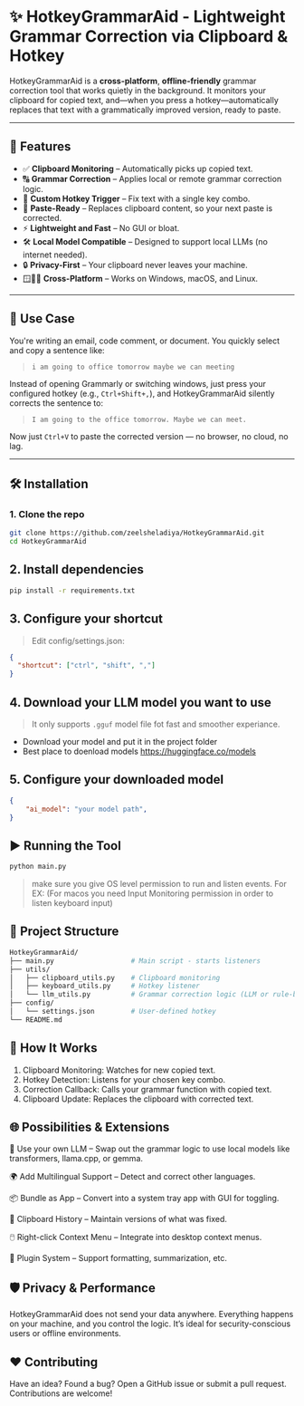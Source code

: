 # ✨ HotkeyGrammarAid - Lightweight Grammar Correction via Clipboard & Hotkey

HotkeyGrammarAid is a **cross-platform**, **offline-friendly** grammar correction tool that works quietly in the background. It monitors your clipboard for copied text, and—when you press a hotkey—automatically replaces that text with a grammatically improved version, ready to paste.

---

## 🚀 Features

- ✅ **Clipboard Monitoring** – Automatically picks up copied text.
- 🔠 **Grammar Correction** – Applies local or remote grammar correction logic.
- 🎯 **Custom Hotkey Trigger** – Fix text with a single key combo.
- 🧠 **Paste-Ready** – Replaces clipboard content, so your next paste is corrected.
- ⚡ **Lightweight and Fast** – No GUI or bloat.
- 🛠️ **Local Model Compatible** – Designed to support local LLMs (no internet needed).
- 🔒 **Privacy-First** – Your clipboard never leaves your machine.
- 🪟🧑‍💻 **Cross-Platform** – Works on Windows, macOS, and Linux.

---

## 🎯 Use Case

You're writing an email, code comment, or document. You quickly select and copy a sentence like:

> `i am going to office tomorrow maybe we can meeting`

Instead of opening Grammarly or switching windows, just press your configured hotkey (e.g., `Ctrl+Shift+,`), and HotkeyGrammarAid silently corrects the sentence to:

> `I am going to the office tomorrow. Maybe we can meet.`

Now just `Ctrl+V` to paste the corrected version — no browser, no cloud, no lag.

---

## 🛠️ Installation

### 1. Clone the repo
```bash
git clone https://github.com/zeelsheladiya/HotkeyGrammarAid.git
cd HotkeyGrammarAid
```

## 2. Install dependencies
```bash
pip install -r requirements.txt
```

## 3. Configure your shortcut
> Edit config/settings.json:
```json
{
  "shortcut": ["ctrl", "shift", ","]
}
```

## 4. Download your LLM model you want to use 
> It only supports `.gguf` model file fot fast and smoother experiance.

* Download your model and put it in the project folder
* Best place to doenload models https://huggingface.co/models

## 5. Configure your downloaded model
```json
{
    "ai_model": "your model path",
}
```

## ▶️ Running the Tool

```bash
python main.py
```

> make sure you give OS level permission to run and listen events. For EX: (For macos you need Input Monitoring permission in order to listen keyboard input)

## 📁 Project Structure

```bash
HotkeyGrammarAid/
├── main.py                   # Main script - starts listeners
├── utils/
│   ├── clipboard_utils.py    # Clipboard monitoring
│   ├── keyboard_utils.py     # Hotkey listener
│   └── llm_utils.py          # Grammar correction logic (LLM or rule-based)
├── config/
│   └── settings.json         # User-defined hotkey
└── README.md

```


## 🧠 How It Works
1. Clipboard Monitoring: Watches for new copied text.
2. Hotkey Detection: Listens for your chosen key combo.
3. Correction Callback: Calls your grammar function with copied text.
4. Clipboard Update: Replaces the clipboard with corrected text.

## 🌐 Possibilities & Extensions
🤖 Use your own LLM – Swap out the grammar logic to use local models like transformers, llama.cpp, or gemma.

🌍 Add Multilingual Support – Detect and correct other languages.

📦 Bundle as App – Convert into a system tray app with GUI for toggling.

🧪 Clipboard History – Maintain versions of what was fixed.

🖱️ Right-click Context Menu – Integrate into desktop context menus.

🔌 Plugin System – Support formatting, summarization, etc.

## 🛡️ Privacy & Performance

HotkeyGrammarAid does not send your data anywhere. Everything happens on your machine, and you control the logic. It’s ideal for security-conscious users or offline environments.

## ❤️ Contributing

Have an idea? Found a bug? Open a GitHub issue or submit a pull request. Contributions are welcome!
